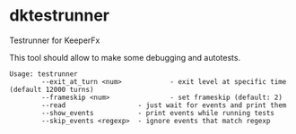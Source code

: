 # dktestrunner
Testrunner for KeeperFx

This tool should allow to make some debugging and autotests.

```
Usage: testrunner
        --exit_at_turn <num>            - exit level at specific time (default 12000 turns)
        --frameskip <num>               - set frameskip (default: 2)
        --read                  - just wait for events and print them
        --show_events           - print events while running tests
        --skip_events <regexp>  - ignore events that match regexp
```
